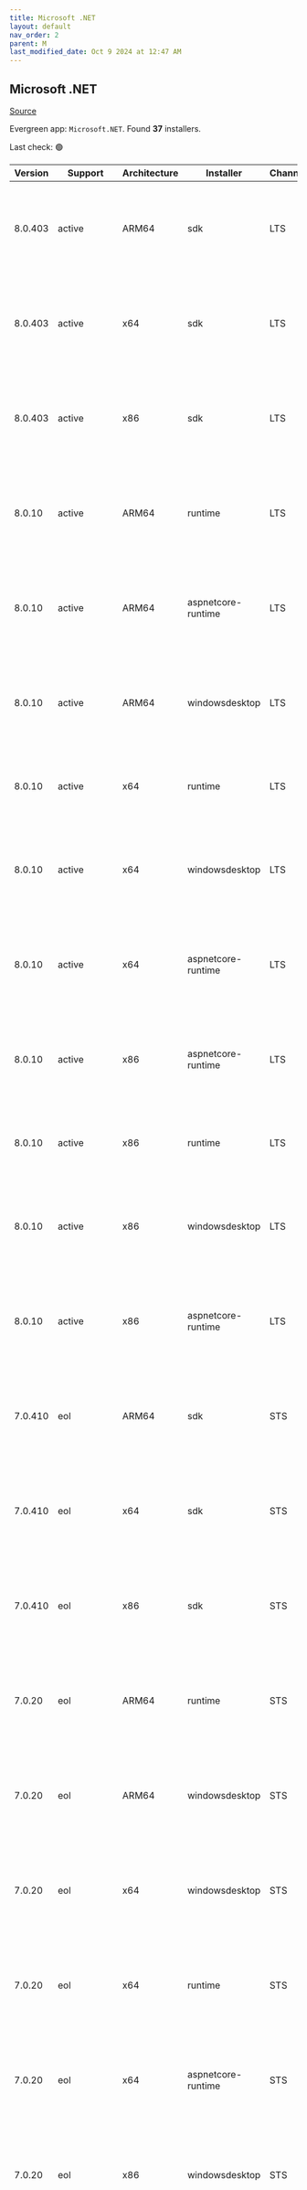 ```yaml
---
title: Microsoft .NET
layout: default
nav_order: 2
parent: M
last_modified_date: Oct 9 2024 at 12:47 AM
---
```


## Microsoft .NET

[Source](https://dotnet.microsoft.com/download/)

Evergreen app: `Microsoft.NET`. Found **37** installers.

Last check: 🟢

| Version | Support     | Architecture | Installer          | Channel | Sha512                                                                                                                           | Type | URI                                                                                                                                                                                                                                                                                                                                                    |
| ------- | ----------- | ------------ | ------------------ | ------- | -------------------------------------------------------------------------------------------------------------------------------- | ---- | ------------------------------------------------------------------------------------------------------------------------------------------------------------------------------------------------------------------------------------------------------------------------------------------------------------------------------------------------------ |
| 8.0.403 | active      | ARM64        | sdk                | LTS     | 95b7fc541629bab1db1e9728a1b0f70822ae6adcebd2aa78561ed888bc6e9139db6cc490e0800ee93904816133e5d35e90738b9f567d0117cb5fecc7914d16d7 | exe  | [https://download.visualstudio.microsoft.com/download/pr/12351b08-d150-4bac-928e-b9f83d8ad3de/9a7c21d0eca1578b8a9ed63b317a37f9/dotnet-sdk-8.0.403-win-arm64.exe](https://download.visualstudio.microsoft.com/download/pr/12351b08-d150-4bac-928e-b9f83d8ad3de/9a7c21d0eca1578b8a9ed63b317a37f9/dotnet-sdk-8.0.403-win-arm64.exe)                       |
| 8.0.403 | active      | x64          | sdk                | LTS     | f5f4c86f8fdef861347fb46a38f63d19d495b4751f303391f4df701499cd2dfe4901e7c42c0384b05478b41dc4dd7aad670f5b995428538d071fdf3f5b6bcaab | exe  | [https://download.visualstudio.microsoft.com/download/pr/6224f00f-08da-4e7f-85b1-00d42c2bb3d3/b775de636b91e023574a0bbc291f705a/dotnet-sdk-8.0.403-win-x64.exe](https://download.visualstudio.microsoft.com/download/pr/6224f00f-08da-4e7f-85b1-00d42c2bb3d3/b775de636b91e023574a0bbc291f705a/dotnet-sdk-8.0.403-win-x64.exe)                           |
| 8.0.403 | active      | x86          | sdk                | LTS     | a1750b201417c0210d5c27ba0ba31dac985b26764ee270ac4021f3c4777e77751de9846bba38f555330a3fa7f62112ed3d410ce86412269d6d2581c891dadf87 | exe  | [https://download.visualstudio.microsoft.com/download/pr/959afa1a-8afa-4d6f-982a-f09b9bb7392d/447a25613488738dbcf565e674db0669/dotnet-sdk-8.0.403-win-x86.exe](https://download.visualstudio.microsoft.com/download/pr/959afa1a-8afa-4d6f-982a-f09b9bb7392d/447a25613488738dbcf565e674db0669/dotnet-sdk-8.0.403-win-x86.exe)                           |
| 8.0.10  | active      | ARM64        | runtime            | LTS     | 90e248a8b1d6af2b00cf7e81209c4d1f6cd4596b95a8d878fc8e33f531d10b5cc747614de82f367b5f760b6d6e9cb3e5d643c33dfedb25bd5b70fae1aee1af4e | exe  | [https://download.visualstudio.microsoft.com/download/pr/09b9c42b-8189-40e7-9033-45ac95e311b6/d30b6ee196576e7007aff16f3b2697a2/dotnet-runtime-8.0.10-win-arm64.exe](https://download.visualstudio.microsoft.com/download/pr/09b9c42b-8189-40e7-9033-45ac95e311b6/d30b6ee196576e7007aff16f3b2697a2/dotnet-runtime-8.0.10-win-arm64.exe)                 |
| 8.0.10  | active      | ARM64        | aspnetcore-runtime | LTS     | a159c9a9c1d7d5b057d561c6f6ce6df08b791fbc1a3803f16791680a4400210703443fe2b2785c9ab111fc035541fe7929269b39258cb1ed19031113b2423180 | exe  | [https://download.visualstudio.microsoft.com/download/pr/e12443bf-603e-4a02-a5c1-2f04cc889a9d/2bdd33336b7ed813d099120e397dc0bf/aspnetcore-runtime-8.0.10-win-arm64.exe](https://download.visualstudio.microsoft.com/download/pr/e12443bf-603e-4a02-a5c1-2f04cc889a9d/2bdd33336b7ed813d099120e397dc0bf/aspnetcore-runtime-8.0.10-win-arm64.exe)         |
| 8.0.10  | active      | ARM64        | windowsdesktop     | LTS     | 4510f75c68e32a221efeeb576f25ff6c480c698b064eabd49b97e4fe9e22b6db94b3fa7a30de69af09318b0d143b7a3b72773a7f2b9a8a49fb3161bcd5b5cb1e | exe  | [https://download.visualstudio.microsoft.com/download/pr/c1387fab-1960-4cdc-8653-1e0333f6385a/3bd819d5f2aecff94803006a9e2c945a/windowsdesktop-runtime-8.0.10-win-arm64.exe](https://download.visualstudio.microsoft.com/download/pr/c1387fab-1960-4cdc-8653-1e0333f6385a/3bd819d5f2aecff94803006a9e2c945a/windowsdesktop-runtime-8.0.10-win-arm64.exe) |
| 8.0.10  | active      | x64          | runtime            | LTS     | e56ca6141dd073f75b2f14b39be4ac6ee8011cf94e3d532321b75973fab6b99d04d8aef2b3b8c5f7e0eff2a700417c626bf6182977ca17244f124607be5f72af | exe  | [https://download.visualstudio.microsoft.com/download/pr/f55ed80e-ba58-4ac8-a2b3-f2227cd628de/6fabf1c613cf9386d14ddbaaca1a5eb8/dotnet-runtime-8.0.10-win-x64.exe](https://download.visualstudio.microsoft.com/download/pr/f55ed80e-ba58-4ac8-a2b3-f2227cd628de/6fabf1c613cf9386d14ddbaaca1a5eb8/dotnet-runtime-8.0.10-win-x64.exe)                     |
| 8.0.10  | active      | x64          | windowsdesktop     | LTS     | 914fb306fb1308c59e293d86c75fc4cca2cc72163c2af3e6eed0a30bec0a54a8f95d22ec6084fd9e1579cb0576ffa0942f513b7b4c6b4c3a2bc942fe21f0461d | exe  | [https://download.visualstudio.microsoft.com/download/pr/f398d462-9d4e-4b9c-abd3-86c54262869a/4a8e3a10ca0a9903a989578140ef0499/windowsdesktop-runtime-8.0.10-win-x64.exe](https://download.visualstudio.microsoft.com/download/pr/f398d462-9d4e-4b9c-abd3-86c54262869a/4a8e3a10ca0a9903a989578140ef0499/windowsdesktop-runtime-8.0.10-win-x64.exe)     |
| 8.0.10  | active      | x64          | aspnetcore-runtime | LTS     | df49756a13ae73550804d2156b86225ed77e1646ea4f92724b48920f213319c7ae75cccf63eb25e9c529ab41c62d02f969a2740947aa0100fbf8a693629ff3b6 | exe  | [https://download.visualstudio.microsoft.com/download/pr/a17b907f-8457-45a8-90db-53f2665ee49e/49bccd33593ebceb2847674fe5fd768e/aspnetcore-runtime-8.0.10-win-x64.exe](https://download.visualstudio.microsoft.com/download/pr/a17b907f-8457-45a8-90db-53f2665ee49e/49bccd33593ebceb2847674fe5fd768e/aspnetcore-runtime-8.0.10-win-x64.exe)             |
| 8.0.10  | active      | x86          | aspnetcore-runtime | LTS     | 97d919d9b60adcce8a8ebb01bcfaa55a3b41ea2cdd3b4f8930f0881d7580bb980a204ba0034d2580ac1bf5aaaf4cd0b1df300cd54f0a77a6544c41b6eaf9c934 | exe  | [https://download.visualstudio.microsoft.com/download/pr/175256c9-8d8d-4f9a-a873-ff7b36161506/1b91f2b288e6077e30714485ebe8acb5/aspnetcore-runtime-8.0.10-win-x86.exe](https://download.visualstudio.microsoft.com/download/pr/175256c9-8d8d-4f9a-a873-ff7b36161506/1b91f2b288e6077e30714485ebe8acb5/aspnetcore-runtime-8.0.10-win-x86.exe)             |
| 8.0.10  | active      | x86          | runtime            | LTS     | 9bff7a3abd0424de33e603af6e421013c685942ba04b70a075f61288b49ac611f7a798daf49e01fc121d34d776223df29172e9479ecc88b334cd89350b738758 | exe  | [https://download.visualstudio.microsoft.com/download/pr/3f9cf5a6-d4d6-4fe0-a02b-cd700df1899b/75c95e00aab7258aed5f4ffe80526803/dotnet-runtime-8.0.10-win-x86.exe](https://download.visualstudio.microsoft.com/download/pr/3f9cf5a6-d4d6-4fe0-a02b-cd700df1899b/75c95e00aab7258aed5f4ffe80526803/dotnet-runtime-8.0.10-win-x86.exe)                     |
| 8.0.10  | active      | x86          | windowsdesktop     | LTS     | e3aa583ea83f1e494b40a2152245eb1dffa96976640466ad39c9a4ef77eedf79edaf990d687ad95a36fb551ddaeec8ee887c4eea6d590366e7da4e8427dc45e7 | exe  | [https://download.visualstudio.microsoft.com/download/pr/9836a475-66af-47eb-a726-8046c47ce6d5/ccb7d60db407a6d022a856852ef9e763/windowsdesktop-runtime-8.0.10-win-x86.exe](https://download.visualstudio.microsoft.com/download/pr/9836a475-66af-47eb-a726-8046c47ce6d5/ccb7d60db407a6d022a856852ef9e763/windowsdesktop-runtime-8.0.10-win-x86.exe)     |
| 8.0.10  | active      | x86          | aspnetcore-runtime | LTS     | 6b8643aed744ec1df02590e50768c9037836a3f75739d1b296f7769e7d2b5ac4b07dcdda1b65032d1e46984ad8860c59f152c774e3190f8e8708f426a9a91cb9 | exe  | [https://download.visualstudio.microsoft.com/download/pr/dfbcd81d-e383-4c92-a174-5079bde0a180/b05bcf7656d1ea900bd23c4f1939a642/dotnet-hosting-8.0.10-win.exe](https://download.visualstudio.microsoft.com/download/pr/dfbcd81d-e383-4c92-a174-5079bde0a180/b05bcf7656d1ea900bd23c4f1939a642/dotnet-hosting-8.0.10-win.exe)                             |
| 7.0.410 | eol         | ARM64        | sdk                | STS     | 4cf7ff978d7d5a7079497c716dfb13eedaaceb661704a37c6a484aa1821d590cc5c4585e7c363507b5bf9e9d34e1a7cddc00eef250c071fd1cc9ce10411f96a4 | exe  | [https://download.visualstudio.microsoft.com/download/pr/b3b42a6a-dc31-493c-911c-13afa1ee80a8/a437ce5b198836042b6fd3179e5dee40/dotnet-sdk-7.0.410-win-arm64.exe](https://download.visualstudio.microsoft.com/download/pr/b3b42a6a-dc31-493c-911c-13afa1ee80a8/a437ce5b198836042b6fd3179e5dee40/dotnet-sdk-7.0.410-win-arm64.exe)                       |
| 7.0.410 | eol         | x64          | sdk                | STS     | 382189831b7ee6ca469a6d6d72d42bf072142a745512d4a125243467e5a1670b0e240a068e98ef6e0863f60bd84669610ba03ec0f0bd36a2b66f64c7e3e70070 | exe  | [https://download.visualstudio.microsoft.com/download/pr/6f7abf5c-3f6d-43cc-8f3c-700c27d4976b/b7a3b806505c95c7095ca1e8c057e987/dotnet-sdk-7.0.410-win-x64.exe](https://download.visualstudio.microsoft.com/download/pr/6f7abf5c-3f6d-43cc-8f3c-700c27d4976b/b7a3b806505c95c7095ca1e8c057e987/dotnet-sdk-7.0.410-win-x64.exe)                           |
| 7.0.410 | eol         | x86          | sdk                | STS     | 215cbe2078ab063b06dd74403c832b3247de694b66c56e5f7333c160c1d103d5cef94b897f73fd4c5a9380be245b7eb0ca8143b3d184693cc407cd24b6f7acbd | exe  | [https://download.visualstudio.microsoft.com/download/pr/0da29c3d-29a8-430c-b4a9-80392f7b7af3/44d3db88c5aeb696c764f0ff4e68245e/dotnet-sdk-7.0.410-win-x86.exe](https://download.visualstudio.microsoft.com/download/pr/0da29c3d-29a8-430c-b4a9-80392f7b7af3/44d3db88c5aeb696c764f0ff4e68245e/dotnet-sdk-7.0.410-win-x86.exe)                           |
| 7.0.20  | eol         | ARM64        | runtime            | STS     | ae75b098abd1ddd2a253846d6ea6db4eed5db813c245983e0f829869f460bfac412ee538236be910814abfcb7be1fd51c72bd30a387aaa320d329bd8a00694d1 | exe  | [https://download.visualstudio.microsoft.com/download/pr/a0f644d8-1e44-47cd-893a-9887a750f3fe/a16530341133ea8071ac36257f53d277/dotnet-runtime-7.0.20-win-arm64.exe](https://download.visualstudio.microsoft.com/download/pr/a0f644d8-1e44-47cd-893a-9887a750f3fe/a16530341133ea8071ac36257f53d277/dotnet-runtime-7.0.20-win-arm64.exe)                 |
| 7.0.20  | eol         | ARM64        | windowsdesktop     | STS     | b11f73901c5268b1f68850e8afaf889778f18b6052b818d3d1eac6ff84f2671e24c6c7b4dc28dcba7bbe652acf08990cc4a1655c766ee659e75c9aef5b3ff795 | exe  | [https://download.visualstudio.microsoft.com/download/pr/de2e5484-866e-4149-a3e2-023c705403f9/68a700c68af757d68ec87daa4b878c96/windowsdesktop-runtime-7.0.20-win-arm64.exe](https://download.visualstudio.microsoft.com/download/pr/de2e5484-866e-4149-a3e2-023c705403f9/68a700c68af757d68ec87daa4b878c96/windowsdesktop-runtime-7.0.20-win-arm64.exe) |
| 7.0.20  | eol         | x64          | windowsdesktop     | STS     | a0ed41e1672a25a9ee2cf3ca081e90f037b889100dbf8312e277447a801a4f3b7af464fa05fb796a24f89cd119102e8d0a382f4711e4e6263e5503642231da88 | exe  | [https://download.visualstudio.microsoft.com/download/pr/08bbfe8f-812d-479f-803b-23ea0bffce47/c320e4b037f3e92ab7ea92c3d7ea3ca1/windowsdesktop-runtime-7.0.20-win-x64.exe](https://download.visualstudio.microsoft.com/download/pr/08bbfe8f-812d-479f-803b-23ea0bffce47/c320e4b037f3e92ab7ea92c3d7ea3ca1/windowsdesktop-runtime-7.0.20-win-x64.exe)     |
| 7.0.20  | eol         | x64          | runtime            | STS     | 89a537a0ff92520cc543b4ee0a702063266aeb5d4d302e276fa9c8898ebf39bdc7bec134aa206bab8ef0ead395c79ab2e173abb8b506431f3cef641d8b7ecf11 | exe  | [https://download.visualstudio.microsoft.com/download/pr/be7eaed0-4e32-472b-b53e-b08ac3433a22/fc99a5977c57cbfb93b4afb401953818/dotnet-runtime-7.0.20-win-x64.exe](https://download.visualstudio.microsoft.com/download/pr/be7eaed0-4e32-472b-b53e-b08ac3433a22/fc99a5977c57cbfb93b4afb401953818/dotnet-runtime-7.0.20-win-x64.exe)                     |
| 7.0.20  | eol         | x64          | aspnetcore-runtime | STS     | bc87577dc88703b7768a3319d494167bae74beae93b6204d4cf873814ea0f279dc188340913957d0677df640ff91641f63d626ec7c2cdf97be955ac390ce765a | exe  | [https://download.visualstudio.microsoft.com/download/pr/10651a65-8afc-46e3-9287-fecb0e68504e/4c2bf0cdb44612f29d9b3f901098e13e/aspnetcore-runtime-7.0.20-win-x64.exe](https://download.visualstudio.microsoft.com/download/pr/10651a65-8afc-46e3-9287-fecb0e68504e/4c2bf0cdb44612f29d9b3f901098e13e/aspnetcore-runtime-7.0.20-win-x64.exe)             |
| 7.0.20  | eol         | x86          | windowsdesktop     | STS     | cfdf8369b3ac1c8fcba3274cb716c9faaa1df489ec3d3fd77419e78a0d740588546269ab7d77e09b3d4fe3817c55ca63c909d259ab7fe8b33da351453b58a05b | exe  | [https://download.visualstudio.microsoft.com/download/pr/b840017b-c69f-4724-a152-11020a0039e6/b74aa12e4ee765a3387a7dcd4ba56187/windowsdesktop-runtime-7.0.20-win-x86.exe](https://download.visualstudio.microsoft.com/download/pr/b840017b-c69f-4724-a152-11020a0039e6/b74aa12e4ee765a3387a7dcd4ba56187/windowsdesktop-runtime-7.0.20-win-x86.exe)     |
| 7.0.20  | eol         | x86          | aspnetcore-runtime | STS     | ecc332a553a36823bb0929854e0dc1aeab3b7a4c6784ea0f7a5062b81028e148882e5f9d6c07232780b06d8d27dc633f509e89a95160ff6dc1454ac36162b4ee | exe  | [https://download.visualstudio.microsoft.com/download/pr/d84ac38e-a248-4c8d-b1fe-4ee092d6b4b1/9f0bf370619ab3da8869e467827a6dc6/aspnetcore-runtime-7.0.20-win-x86.exe](https://download.visualstudio.microsoft.com/download/pr/d84ac38e-a248-4c8d-b1fe-4ee092d6b4b1/9f0bf370619ab3da8869e467827a6dc6/aspnetcore-runtime-7.0.20-win-x86.exe)             |
| 7.0.20  | eol         | x86          | aspnetcore-runtime | STS     | b33cee3dff17cf1db7202083cbc9efef4692ed44dd2f374c6cbe4f8a034ec5471f9039eec4b6f12cfea0428fcbc501c482b89fc942908a92f87f0ba9928e08a0 | exe  | [https://download.visualstudio.microsoft.com/download/pr/0d8a8780-8075-4772-9d74-5adf8390448d/702306fe0eff72af00901702db6314e8/dotnet-hosting-7.0.20-win.exe](https://download.visualstudio.microsoft.com/download/pr/0d8a8780-8075-4772-9d74-5adf8390448d/702306fe0eff72af00901702db6314e8/dotnet-hosting-7.0.20-win.exe)                             |
| 7.0.20  | eol         | x86          | runtime            | STS     | b8d5e8dfd844bbdd9cf83c512f015d06bd326e17fb9d250ef8d02a8f4adb6bbfa1ec6ab1a49c7a72ec608cad90da4f1f8e6b1d1129b9d53bb2036ee5c6cfaead | exe  | [https://download.visualstudio.microsoft.com/download/pr/b2e820bd-b591-43df-ab10-1eeb7998cc18/661ca79db4934c6247f5c7a809a62238/dotnet-runtime-7.0.20-win-x86.exe](https://download.visualstudio.microsoft.com/download/pr/b2e820bd-b591-43df-ab10-1eeb7998cc18/661ca79db4934c6247f5c7a809a62238/dotnet-runtime-7.0.20-win-x86.exe)                     |
| 6.0.427 | maintenance | ARM64        | sdk                | 6.0     | 0df71747d23b41e326737ad0482fe09ce548b110d5c6254b31dec8d992cb492a3e5d87d0f3b0a06cd53bb431e8968eadf77c1153ea0ffb45c8f6f88455afbbdc | exe  | [https://download.visualstudio.microsoft.com/download/pr/a9eb3bfc-93cd-45ff-846c-b9782577db8d/9b15e12bb8e4bb253d46688da4556f14/dotnet-sdk-6.0.427-win-arm64.exe](https://download.visualstudio.microsoft.com/download/pr/a9eb3bfc-93cd-45ff-846c-b9782577db8d/9b15e12bb8e4bb253d46688da4556f14/dotnet-sdk-6.0.427-win-arm64.exe)                       |
| 6.0.427 | maintenance | x64          | sdk                | 6.0     | 4b4e1b16fe0e15bf09cb1a524d6ec1582fabc81b9e16990bc6c55fab615e8fc9732dea0b123f73fc6dc87b49ae0488309f1b7a788ffa95bae56513635b122a40 | exe  | [https://download.visualstudio.microsoft.com/download/pr/d28a1003-167b-4223-b7fe-5e4c35d462af/a34a42006700d482816b24224ff3425c/dotnet-sdk-6.0.427-win-x64.exe](https://download.visualstudio.microsoft.com/download/pr/d28a1003-167b-4223-b7fe-5e4c35d462af/a34a42006700d482816b24224ff3425c/dotnet-sdk-6.0.427-win-x64.exe)                           |
| 6.0.427 | maintenance | x86          | sdk                | 6.0     | 378db35fbe23d8786a0718a0795410d51521ef798c9b0718828995c7472703788173c83392f6189697067e41a0d5812a3357f9bfd49f43a191df994dcc541be7 | exe  | [https://download.visualstudio.microsoft.com/download/pr/2be51326-ca0c-4f59-a9d0-e25f83d26619/395afb7637c53c6a3d05fdf60f1a2e23/dotnet-sdk-6.0.427-win-x86.exe](https://download.visualstudio.microsoft.com/download/pr/2be51326-ca0c-4f59-a9d0-e25f83d26619/395afb7637c53c6a3d05fdf60f1a2e23/dotnet-sdk-6.0.427-win-x86.exe)                           |
| 6.0.35  | maintenance | ARM64        | runtime            | 6.0     | 59e2e186ebbb57fcf82ba5de9e5d07e39557d75a056adc2858f3248c30a08678643674ca9237fbe3203efad17f5125427aae8e81096be96579b8c9049754168d | exe  | [https://download.visualstudio.microsoft.com/download/pr/a223c45b-4777-4056-aea2-653c576d8115/bf8af63c6e625be4afa85ec093e81e65/dotnet-runtime-6.0.35-win-arm64.exe](https://download.visualstudio.microsoft.com/download/pr/a223c45b-4777-4056-aea2-653c576d8115/bf8af63c6e625be4afa85ec093e81e65/dotnet-runtime-6.0.35-win-arm64.exe)                 |
| 6.0.35  | maintenance | ARM64        | windowsdesktop     | 6.0     | c9a40b603c669a621e92ef58ecc9a2c48f26bb9c6efa4d9e7f76a1743b2b957a79828dd8ce71a4647caa7444d07b71d102e7eb61b6439a17215fa136d52bbe3d | exe  | [https://download.visualstudio.microsoft.com/download/pr/59aa44e0-fc7b-49e3-a47b-9b9b186e5716/f819ee6c199b807772b9d313317a0c39/windowsdesktop-runtime-6.0.35-win-arm64.exe](https://download.visualstudio.microsoft.com/download/pr/59aa44e0-fc7b-49e3-a47b-9b9b186e5716/f819ee6c199b807772b9d313317a0c39/windowsdesktop-runtime-6.0.35-win-arm64.exe) |
| 6.0.35  | maintenance | x64          | runtime            | 6.0     | 0c3291253123cf3f887b5d964b77f886e2414a2cadc4d0e9051e88cc4c737777c0a0a879532d80d26f49f14e1e5f255bab11dc834c379da62611d484c4bdf416 | exe  | [https://download.visualstudio.microsoft.com/download/pr/c4f65621-b36b-46a9-8380-d5b660bef27e/0185fd72055dcdca86166b99add71686/dotnet-runtime-6.0.35-win-x64.exe](https://download.visualstudio.microsoft.com/download/pr/c4f65621-b36b-46a9-8380-d5b660bef27e/0185fd72055dcdca86166b99add71686/dotnet-runtime-6.0.35-win-x64.exe)                     |
| 6.0.35  | maintenance | x64          | aspnetcore-runtime | 6.0     | ae7c939d9bab86ac710f415c79e0c4411ee7c380183304594f99fecd46c29e93405b0ec145a2818bf0c344227177b426338a58a4d261c99842312b04a29bcfdd | exe  | [https://download.visualstudio.microsoft.com/download/pr/0f4f225d-77c1-47e4-be10-aece9616dae5/f6dc39b1e9c4885c9ecac992bd159871/aspnetcore-runtime-6.0.35-win-x64.exe](https://download.visualstudio.microsoft.com/download/pr/0f4f225d-77c1-47e4-be10-aece9616dae5/f6dc39b1e9c4885c9ecac992bd159871/aspnetcore-runtime-6.0.35-win-x64.exe)             |
| 6.0.35  | maintenance | x64          | windowsdesktop     | 6.0     | 2e264fc6e3b1619922c1ab81071e64f5608bbe74be5546b18ffaed24ed0198f64d5334fad9a250889b9f619da0a4d8d589596c1541f9dc965eba738a9e5f9232 | exe  | [https://download.visualstudio.microsoft.com/download/pr/0bfb4b48-9221-491f-8157-eed2307f13e6/3d7890b36ae32759d141633afd43787e/windowsdesktop-runtime-6.0.35-win-x64.exe](https://download.visualstudio.microsoft.com/download/pr/0bfb4b48-9221-491f-8157-eed2307f13e6/3d7890b36ae32759d141633afd43787e/windowsdesktop-runtime-6.0.35-win-x64.exe)     |
| 6.0.35  | maintenance | x86          | runtime            | 6.0     | ee6200ca5a07ca51d35088c79f0b16c9437e51ee2363bca991efaadb794c946b061e2506e689a5aa62bd43f6946fcf0af8da45d5c650656079228be63b99ea73 | exe  | [https://download.visualstudio.microsoft.com/download/pr/a90fb5dc-f488-400e-85ca-843a13640f56/483d24638cc2bedaddab43734aa2e447/dotnet-runtime-6.0.35-win-x86.exe](https://download.visualstudio.microsoft.com/download/pr/a90fb5dc-f488-400e-85ca-843a13640f56/483d24638cc2bedaddab43734aa2e447/dotnet-runtime-6.0.35-win-x86.exe)                     |
| 6.0.35  | maintenance | x86          | windowsdesktop     | 6.0     | 2bc9b299eec071c6220ad11a6e9578dd68bea87cefaef625f1f3f5b51b9fdac5941ec66ab4094228c60d75edfe9225fcb0a940a251d944bd50ce237767611d3e | exe  | [https://download.visualstudio.microsoft.com/download/pr/1ae73e99-0083-4dbb-b0c1-438385f1b593/3dadc5bcb35f51e35741ecb4429f51be/windowsdesktop-runtime-6.0.35-win-x86.exe](https://download.visualstudio.microsoft.com/download/pr/1ae73e99-0083-4dbb-b0c1-438385f1b593/3dadc5bcb35f51e35741ecb4429f51be/windowsdesktop-runtime-6.0.35-win-x86.exe)     |
| 6.0.35  | maintenance | x86          | aspnetcore-runtime | 6.0     | 40897ed897d5df5abd63cf9ef84337d86c02eea4bc466fe81973c3ce281600d5c139cb27107eadda489f6deac0d79d7cce568aada792f66df4f05b8b4e0dd374 | exe  | [https://download.visualstudio.microsoft.com/download/pr/211dee9b-dd5e-48a3-ab5d-7f89464f12d0/768a2d923d1b5ee0cf58890289cda879/aspnetcore-runtime-6.0.35-win-x86.exe](https://download.visualstudio.microsoft.com/download/pr/211dee9b-dd5e-48a3-ab5d-7f89464f12d0/768a2d923d1b5ee0cf58890289cda879/aspnetcore-runtime-6.0.35-win-x86.exe)             |
| 6.0.35  | maintenance | x86          | aspnetcore-runtime | 6.0     | 50a59503069a515bbc934bebe0caa08cd35cc94e815f3cdbf1a4e718b8084fb0c2ef796cb593337861f0793d10504a476dd21b4ed9634ca1ca7482f0125aa55d | exe  | [https://download.visualstudio.microsoft.com/download/pr/59c72253-7750-4f34-8804-4fb326754c4f/b83a6a459d49b6127757b4f873ba459f/dotnet-hosting-6.0.35-win.exe](https://download.visualstudio.microsoft.com/download/pr/59c72253-7750-4f34-8804-4fb326754c4f/b83a6a459d49b6127757b4f873ba459f/dotnet-hosting-6.0.35-win.exe)                             |
